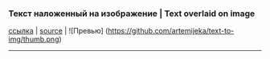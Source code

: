 ### Текст наложенный на изображение | Text overlaid on image
[ссылка](/text-to-img "Перейти") | [source](https://github.com/artemijeka/text-to-img "Перейти") | ![Превью] (https://github.com/artemijeka/text-to-img/thumb.png)
___